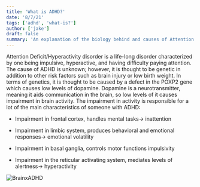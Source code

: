 ```yaml
---
title: 'What is ADHD?'
date: '8/7/21'
tags: ['adhd', 'what-is?']
author: ['jake']
draft: false
summary: 'An explanation of the biology behind and causes of Attention Deficit/Hyperactivity Disorder'
---
```

Attention Deficit/Hyperactivity disorder is a life-long disorder characterized by one being impulsive, hyperactive, and having difficulty paying attention. The cause of ADHD is unknown; however, it is thought to be genetic in addition to other risk factors such as brain injury or low birth weight. In terms of genetics, it is thought to be caused by a defect in the POXP2 gene which causes low levels of dopamine. Dopamine is a neurotransmitter, meaning it aids communication in the brain, so low levels of it causes impairment in brain activity. The impairment in activity is responsible for a lot of the main characteristics of someone with ADHD:
-   Impairment in frontal cortex, handles mental tasks→ inattention
    
-   Impairment in limbic system, produces behavioral and emotional responses→ emotional volatility
    
-   Impairment in basal ganglia, controls motor functions impulsivity
    
-   Impairment in the reticular activating system, mediates levels of alertness→ hyperactivity


![BrainxADHD](https://adhdclinic.com.au/wp-content/uploads/2018/12/What-is-ADHD.jpg)
